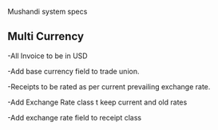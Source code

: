 Mushandi system specs

Multi Currency
----------------------
-All Invoice to be in USD

-Add base currency field to trade union.

-Receipts to be rated as per current prevailing exchange rate. 

-Add Exchange Rate class t keep current and old rates

-Add exchange rate field to receipt class